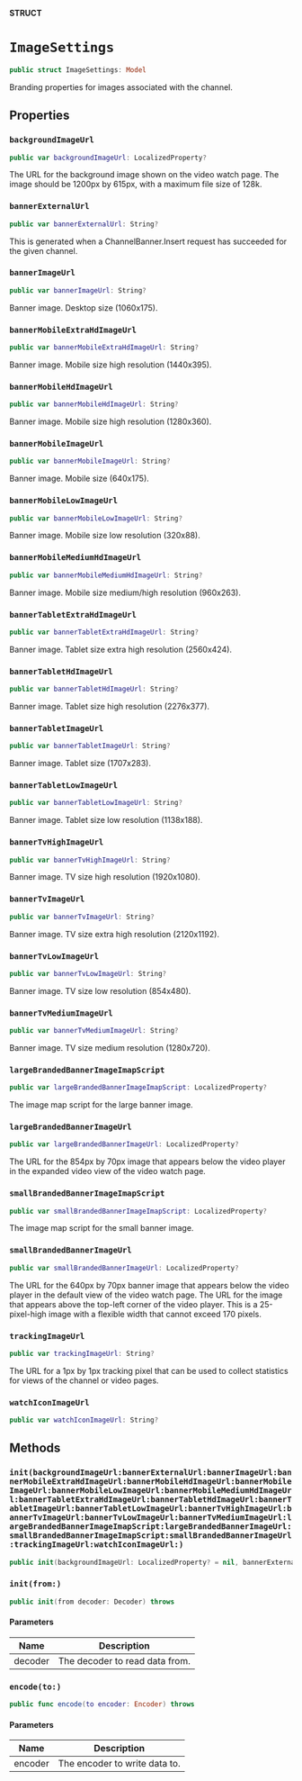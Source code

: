**STRUCT**

# `ImageSettings`

```swift
public struct ImageSettings: Model
```

Branding properties for images associated with the channel.

## Properties
### `backgroundImageUrl`

```swift
public var backgroundImageUrl: LocalizedProperty?
```

The URL for the background image shown on the video watch page. The image should be 1200px by 615px, with a maximum file size of 128k.

### `bannerExternalUrl`

```swift
public var bannerExternalUrl: String?
```

This is generated when a ChannelBanner.Insert request has succeeded for the given channel.

### `bannerImageUrl`

```swift
public var bannerImageUrl: String?
```

Banner image. Desktop size (1060x175).

### `bannerMobileExtraHdImageUrl`

```swift
public var bannerMobileExtraHdImageUrl: String?
```

Banner image. Mobile size high resolution (1440x395).

### `bannerMobileHdImageUrl`

```swift
public var bannerMobileHdImageUrl: String?
```

Banner image. Mobile size high resolution (1280x360).

### `bannerMobileImageUrl`

```swift
public var bannerMobileImageUrl: String?
```

Banner image. Mobile size (640x175).

### `bannerMobileLowImageUrl`

```swift
public var bannerMobileLowImageUrl: String?
```

Banner image. Mobile size low resolution (320x88).

### `bannerMobileMediumHdImageUrl`

```swift
public var bannerMobileMediumHdImageUrl: String?
```

Banner image. Mobile size medium/high resolution (960x263).

### `bannerTabletExtraHdImageUrl`

```swift
public var bannerTabletExtraHdImageUrl: String?
```

Banner image. Tablet size extra high resolution (2560x424).

### `bannerTabletHdImageUrl`

```swift
public var bannerTabletHdImageUrl: String?
```

Banner image. Tablet size high resolution (2276x377).

### `bannerTabletImageUrl`

```swift
public var bannerTabletImageUrl: String?
```

Banner image. Tablet size (1707x283).

### `bannerTabletLowImageUrl`

```swift
public var bannerTabletLowImageUrl: String?
```

Banner image. Tablet size low resolution (1138x188).

### `bannerTvHighImageUrl`

```swift
public var bannerTvHighImageUrl: String?
```

Banner image. TV size high resolution (1920x1080).

### `bannerTvImageUrl`

```swift
public var bannerTvImageUrl: String?
```

Banner image. TV size extra high resolution (2120x1192).

### `bannerTvLowImageUrl`

```swift
public var bannerTvLowImageUrl: String?
```

Banner image. TV size low resolution (854x480).

### `bannerTvMediumImageUrl`

```swift
public var bannerTvMediumImageUrl: String?
```

Banner image. TV size medium resolution (1280x720).

### `largeBrandedBannerImageImapScript`

```swift
public var largeBrandedBannerImageImapScript: LocalizedProperty?
```

The image map script for the large banner image.

### `largeBrandedBannerImageUrl`

```swift
public var largeBrandedBannerImageUrl: LocalizedProperty?
```

The URL for the 854px by 70px image that appears below the video player in the expanded video view of the video watch page.

### `smallBrandedBannerImageImapScript`

```swift
public var smallBrandedBannerImageImapScript: LocalizedProperty?
```

The image map script for the small banner image.

### `smallBrandedBannerImageUrl`

```swift
public var smallBrandedBannerImageUrl: LocalizedProperty?
```

The URL for the 640px by 70px banner image that appears below the video player in the default view of the video watch page. The URL for the image that appears above the top-left corner of the video player. This is a 25-pixel-high image with a flexible width that cannot exceed 170 pixels.

### `trackingImageUrl`

```swift
public var trackingImageUrl: String?
```

The URL for a 1px by 1px tracking pixel that can be used to collect statistics for views of the channel or video pages.

### `watchIconImageUrl`

```swift
public var watchIconImageUrl: String?
```

## Methods
### `init(backgroundImageUrl:bannerExternalUrl:bannerImageUrl:bannerMobileExtraHdImageUrl:bannerMobileHdImageUrl:bannerMobileImageUrl:bannerMobileLowImageUrl:bannerMobileMediumHdImageUrl:bannerTabletExtraHdImageUrl:bannerTabletHdImageUrl:bannerTabletImageUrl:bannerTabletLowImageUrl:bannerTvHighImageUrl:bannerTvImageUrl:bannerTvLowImageUrl:bannerTvMediumImageUrl:largeBrandedBannerImageImapScript:largeBrandedBannerImageUrl:smallBrandedBannerImageImapScript:smallBrandedBannerImageUrl:trackingImageUrl:watchIconImageUrl:)`

```swift
public init(backgroundImageUrl: LocalizedProperty? = nil, bannerExternalUrl: String? = nil, bannerImageUrl: String? = nil, bannerMobileExtraHdImageUrl: String? = nil, bannerMobileHdImageUrl: String? = nil, bannerMobileImageUrl: String? = nil, bannerMobileLowImageUrl: String? = nil, bannerMobileMediumHdImageUrl: String? = nil, bannerTabletExtraHdImageUrl: String? = nil, bannerTabletHdImageUrl: String? = nil, bannerTabletImageUrl: String? = nil, bannerTabletLowImageUrl: String? = nil, bannerTvHighImageUrl: String? = nil, bannerTvImageUrl: String? = nil, bannerTvLowImageUrl: String? = nil, bannerTvMediumImageUrl: String? = nil, largeBrandedBannerImageImapScript: LocalizedProperty? = nil, largeBrandedBannerImageUrl: LocalizedProperty? = nil, smallBrandedBannerImageImapScript: LocalizedProperty? = nil, smallBrandedBannerImageUrl: LocalizedProperty? = nil, trackingImageUrl: String? = nil, watchIconImageUrl: String? = nil)
```

### `init(from:)`

```swift
public init(from decoder: Decoder) throws
```

#### Parameters

| Name | Description |
| ---- | ----------- |
| decoder | The decoder to read data from. |

### `encode(to:)`

```swift
public func encode(to encoder: Encoder) throws
```

#### Parameters

| Name | Description |
| ---- | ----------- |
| encoder | The encoder to write data to. |